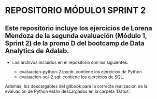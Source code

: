 # REPOSITORIO MÓDULO1 SPRINT 2 

## Este repositorio incluye los ejercicios de Lorena Mendoza de la segunda evaluación (Módulo 1, Sprint 2) de la promo D del bootcamp de Data Analytics de Adalab.

- Los archivos incluidos en el repositorio son los siguientes:

    - evaluacion-python-2.ipynb: contiene los ejercicios de Python
    - evaluacion-sql-2.sql: contiene los ejercicios de SQL.
    
Además, los descargables del gitbook para la correcta realización de la evaluación de Python están descargados en la carpeta 'Datos'.